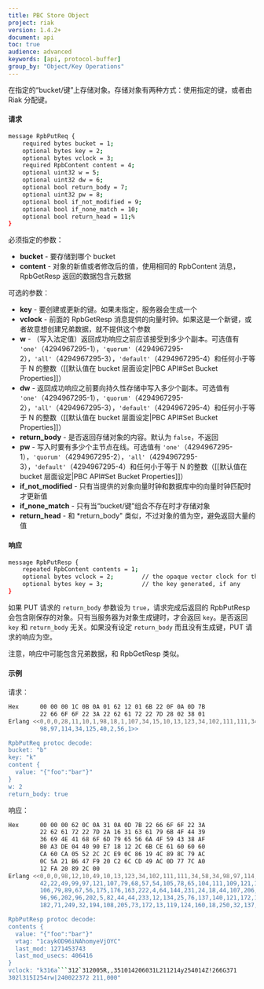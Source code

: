 ```yaml
---
title: PBC Store Object
project: riak
version: 1.4.2+
document: api
toc: true
audience: advanced
keywords: [api, protocol-buffer]
group_by: "Object/Key Operations"
---
```


在指定的“bucket/键”上存储对象。存储对象有两种方式：使用指定的键，或者由 Riak 分配键。

#### 请求

```bash
message RpbPutReq {
    required bytes bucket = 1;
    optional bytes key = 2;
    optional bytes vclock = 3;
    required RpbContent content = 4;
    optional uint32 w = 5;
    optional uint32 dw = 6;
    optional bool return_body = 7;
    optional uint32 pw = 8;
    optional bool if_not_modified = 9;
    optional bool if_none_match = 10;
    optional bool return_head = 11;%
}
```

必须指定的参数：

* **bucket** - 要存储到哪个 bucket
* **content** - 对象的新值或者修改后的值，使用相同的 RpbContent 消息，RpbGetResp 返回的数据包含元数据

可选的参数：

* **key** - 要创建或更新的键。如果未指定，服务器会生成一个
* **vclock** - 前面的 RpbGetResp 消息提供的向量时钟。如果这是一个新键，或者故意想创建兄弟数据，就不提供这个参数
* **w** - （写入法定值）返回成功响应之前应该接受到多少个副本。可选值有 `'one'`（4294967295-1），`'quorum'`（4294967295-2），`'all'`（4294967295-3），`'default'`（4294967295-4）和任何小于等于 N 的整数（[[默认值在 bucket 层面设定|PBC API#Set Bucket Properties]]）
* **dw** - 返回成功响应之前要向持久性存储中写入多少个副本。可选值有 `'one'`（4294967295-1），`'quorum'`（4294967295-2），`'all'`（4294967295-3），`'default'`（4294967295-4）和任何小于等于 N 的整数（[[默认值在 bucket 层面设定|PBC API#Set Bucket Properties]]）
* **return_body** - 是否返回存储对象的内容。默认为 `false`，不返回
* **pw** - 写入时要有多少个主节点在线。可选值有 `'one'`（4294967295-1），`'quorum'`（4294967295-2），`'all'`（4294967295-3），`'default'`（4294967295-4）和任何小于等于 N 的整数（[[默认值在 bucket 层面设定|PBC API#Set Bucket Properties]]）
* **if_not_modified** - 只有当提供的对象向量时钟和数据库中的向量时钟匹配时才更新值
* **if_none_match** - 只有当“bucket/键”组合不存在时才存储对象
* **return_head** - 和 *return_body" 类似，不过对象的值为空，避免返回大量的值

#### 响应

```bash
message RpbPutResp {
    repeated RpbContent contents = 1;
    optional bytes vclock = 2;        // the opaque vector clock for the object
    optional bytes key = 3;           // the key generated, if any
}
```

如果 PUT 请求的 `return_body` 参数设为 `true`，请求完成后返回的 RpbPutResp 会包含刚保存的对象。只有当服务器为对象生成键时，才会返回 `key`。是否返回 `key` 和 `return_body` 无关。如果没有设定 `return_body` 而且没有生成键，PUT 请求的响应为空。


<div class="note"><p>注意，响应中可能包含兄弟数据，和 RpbGetResp 类似。</p></div>

#### 示例

请求：

```bash
Hex      00 00 00 1C 0B 0A 01 62 12 01 6B 22 0F 0A 0D 7B
         22 66 6F 6F 22 3A 22 62 61 72 22 7D 28 02 38 01
Erlang <<0,0,0,28,11,10,1,98,18,1,107,34,15,10,13,123,34,102,111,111,34,58,34,
         98,97,114,34,125,40,2,56,1>>

RpbPutReq protoc decode:
bucket: "b"
key: "k"
content {
  value: "{"foo":"bar"}"
}
w: 2
return_body: true
```

响应：

```bash
Hex      00 00 00 62 0C 0A 31 0A 0D 7B 22 66 6F 6F 22 3A
         22 62 61 72 22 7D 2A 16 31 63 61 79 6B 4F 44 39
         36 69 4E 41 68 6F 6D 79 65 56 6A 4F 59 43 38 AF
         B0 A3 DE 04 40 90 E7 18 12 2C 6B CE 61 60 60 60
         CA 60 CA 05 52 2C 2C E9 0C 86 19 4C 89 8C 79 AC
         0C 5A 21 B6 47 F9 20 C2 6C CD 49 AC 0D 77 7C A0
         12 FA 20 89 2C 00
Erlang <<0,0,0,98,12,10,49,10,13,123,34,102,111,111,34,58,34,98,97,114,34,125,
         42,22,49,99,97,121,107,79,68,57,54,105,78,65,104,111,109,121,101,86,
         106,79,89,67,56,175,176,163,222,4,64,144,231,24,18,44,107,206,97,96,
         96,96,202,96,202,5,82,44,44,233,12,134,25,76,137,140,121,172,12,90,33,
         182,71,249,32,194,108,205,73,172,13,119,124,160,18,250,32,137,44,0>>

RpbPutResp protoc decode:
contents {
  value: "{"foo":"bar"}"
  vtag: "1caykOD96iNAhomyeVjOYC"
  last_mod: 1271453743
  last_mod_usecs: 406416
}
vclock: "k316a```312`312005R,,351014206031L211214y254014Z!266G371
302l315I254rw|240022372 211,000"
```

